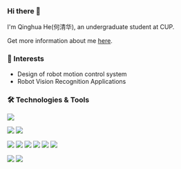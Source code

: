 ### Hi there 👋

I'm Qinghua He(何清华), an undergraduate student at CUP.

Get more information about me [here](https://white8848.github.io/).

### 🔭 Interests
- Design of robot motion control system
- Robot Vision Recognition Applications


### 🛠️ Technologies & Tools
![](https://img.shields.io/badge/OS-Linux-informational?style=flat&logo=linux&logoColor=white&color=blue)

![](https://img.shields.io/badge/Dev-ROS/ROS2-informational?style=flat&logo=ros&logoColor=white&color=blue)
![](https://img.shields.io/badge/Dev-STM32-informational?style=flat&logo=stmicroelectronics&logoColor=white&color=blue)

![](https://img.shields.io/badge/Code-Python-informational?style=flat&logo=python&logoColor=white&color=blue)
![](https://img.shields.io/badge/Code-C++-informational?style=flat&logo=cplusplus&logoColor=white&color=blue)
![](https://img.shields.io/badge/Code-JavaScript-informational?style=flat&logo=javascript&logoColor=white&color=blue)
![](https://img.shields.io/badge/Code-Kotlin-informational?style=flat&logo=kotlin&logoColor=white&color=blue)
![](https://img.shields.io/badge/Code-Make-informational?style=flat&logo=cmake&logoColor=white&color=blue)
![](https://img.shields.io/badge/Code-Vue-informational?style=flat&logo=vue.js&logoColor=white&color=blue)

![](https://img.shields.io/badge/Shell-Bash-informational?style=flat&logo=gnu-bash&logoColor=white&color=blue)
![](https://img.shields.io/badge/Tools-Docker-informational?style=flat&logo=docker&logoColor=white&color=blue)

